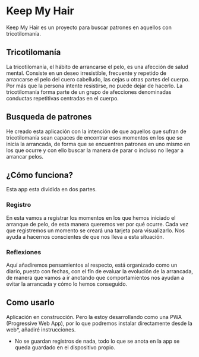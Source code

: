 # Keep My Hair

Keep My Hair es un proyecto para buscar patrones en aquellos con tricotilomanía.

## Tricotilomanía

La tricotilomanía, el hábito de arrancarse el pelo, es una afección de salud mental. Consiste en un deseo irresistible, frecuente y repetido de arrancarse el pelo del cuero cabelludo, las cejas u otras partes del cuerpo. Por más que la persona intente resistirse, no puede dejar de hacerlo. La tricotilomanía forma parte de un grupo de afecciones denominadas conductas repetitivas centradas en el cuerpo.

## Busqueda de patrones

He creado esta aplicación con la intención de que aquellos que sufran de tricotilomanía sean capaces de encontrar esos momentos en los que se inicia la arrancada, de forma que se encuentren patrones en uno mismo en los que ocurre y con ello buscar la manera de parar o incluso no llegar a arrancar pelos.

## ¿Cómo funciona?

Esta app esta dividida en dos partes.

### Registro

En esta vamos a registrar los momentos en los que hemos iniciado el arranque de pelo, de esta manera queremos ver por qué ocurre. Cada vez que registremos un momento se creará una tarjeta para visualizarlo. Nos ayuda a hacernos conscientes de que nos lleva a esta situación.

### Reflexiones

Aquí añadiremos pensamientos al respecto, está organizado como un diario, puesto con fechas, con el fín de evaluar la evolución de la arrancada, de manera que vamos a ir anotando que comportamientos nos ayudan a evitar la arrancada y cómo lo hemos conseguido.

## Como usarlo

Aplicación en construcción. Pero la estoy desarrollando como una PWA (Progressive Web App), por lo que podremos instalar directamente desde la web*, añadiré instrucciones.

* No se guardan registros de nada, todo lo que se anota en la app se queda guardado en el dispositivo propio.